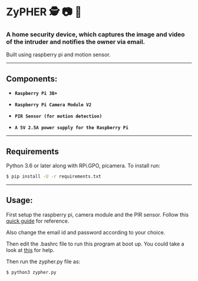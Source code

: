 # ZyPHER :detective: :camera: :house_with_garden:


### A home security device, which captures the image and video of the intruder and notifies the owner via email.

Built using raspberry pi and motion sensor.

---

## Components:

  * __`Raspberry Pi 3B+`__
  
  * __`Raspberry Pi Camera Module V2`__
  
  * __`PIR Sensor (for motion detection)`__
  
  * __`A 5V 2.5A power supply for the Raspberry Pi`__

---

## Requirements


Python 3.6 or later along with RPi.GPO, picamera. To install run:

```bash
$ pip install -U -r requirements.txt
```


---

## Usage:

First setup the raspberry pi, camera module and the PIR sensor. Follow this [quick guide](https://www.youtube.com/watch?v=Tw0mG4YtsZk) for reference.

Also change the email id and password according to your choice.

Then edit the .bashrc file to run this program at boot up. You could take a look at [this](https://www.dexterindustries.com/howto/run-a-program-on-your-raspberry-pi-at-startup/) for help.

Then run the zypher.py file as:
 
 ```bash
$ python3 zypher.py
```
